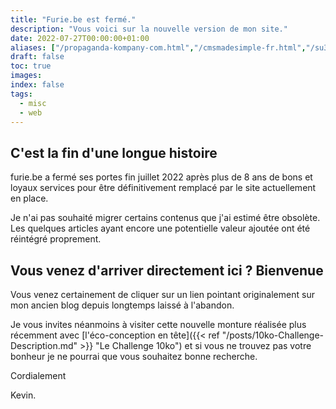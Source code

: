 ```yaml
---
title: "Furie.be est fermé."
description: "Vous voici sur la nouvelle version de mon site."
date: 2022-07-27T00:00:00+01:00
aliases: ["/propaganda-kompany-com.html","/cmsmadesimple-fr.html","/su3-fr.html","/alpha-team-fr.html","/furie-be.html","/concept-informatique-fr.html","/al-bruz-basketball.html","/democms.html","/shoutbox.html","/downcnt.html","/module_toile.html","/jquery-file-upload.html","/wiki.html","/mmmfs.html","/scripts-php.html","/astuces-javascript.html","/cmsmadesimple.html","/optimisation-du-web.html","/les-associations.html","/about.html","/contact.html","/news/60/15/Released-Orm-Framework-0-3-0.html","/news/59/15/Synology-restaurer-IPKG-apres-l-upgrade-de-DSM.html","/news/57/15/Synlocker-l-after-party.html","/news/56/15/Synolocker-que-faire.html","/news/54/15/Comment-reduire-son-Time-To-Market-avec-CmsMadeSimple.html","/news/53/15/Released-Orm-Framework-0-2-2.html","/news/52/15/Industrialiser-la-mise-en-production-de-CmsMadeSimple.html","/news/51/15/Astuces-de-developpeur-sur-CmsMadeSimple.html","/news/50/15/Released-Orm-Framework-0-2-1.html","/news/49/15/Sortie-de-mon-module-TagCloud-1-0-2.html","/news/47/15/Release-of-Orm-Framework-0-2-0.html","/news/29/15/Trucs-et-Astuce-pour-accelerer-CmsMadeSimple.html","/news/46/15/DSM-5-0-a-Paris.html","/news/45/15/Integrer-un-editeur-de-template-dans-son-module-avec-CgExtensions.html","/news/44/15/Sortie-de-mon-module-TagCloud-1-0-0.html","/news/42/15/backup-de-mon-Synology-sur-Amazon-Glacier.html","/news/40/15/Crash-des-sites.html","/news/39/15/Creer-un-Log-d-erreur-PHP-sous-Cherokee-Server.html","/news/34/15/Blinder-la-securite-de-CmsMadeSimple.html","/news/37/15/Shootbox-sort-en-version-1-4-1.html","/news/36/15/Blog-Metal-et-CmsDay.html","/news/35/15/les-Flux-RSS-refonctionnent.html","/news/33/15/Synology-Utiliser-une-connexion-SSL-certifiee.html","/news/28/15/Faire-un-backup-de-ses-serveurs-sur-son-NAS-Synology-Partie-2.html","/news/32/15/Sortie-de-mon-module-Disqus-en-version-2-0.html","/news/31/15/Conditionner-un-traitement-au-mode-Preview-de-CmsMadeSimple.html","/news/30/15/Synology-installer-facilement-ipkg-bootstrap.html","/news/27/15/Recuperer-en-urgence-ses-acces-sur-CmsMadeSimple.html","/news/25/15/Faire-un-backup-de-ses-serveurs-sur-son-NAS-Synology-Partie-1.html","/news/24/15/Eclipse-mon-ami.html","/news/23/15/Soyons-corporate-mais-pas-trop.html","/news/22/15/Encoder-une-chaine-en-Base64-sous-Java.html","/news/21/15/DownCnt-sort-en-version-2-3-0.html","/news/20/15/Preview-de-DownCnt-en-version-2-3-0.html","/news/19/15/Travailler-sur-Eclipse-en-multi-ecrans.html","/news/18/15/Restart-sur-Rennes.html","/news/17/15/DownCnt-sort-en-version-2-2-0.html","/news/16/15/Cherokee-et-CmsMadeSimple.html","/news/15/15/ovh-change-de-path.html","/news/14/15/Contourner-certaines-limites-de-DisplayFusion-free.html","/news/13/15/DownCnt-sort-en-version-2-1-0.html","/news/12/15/Faire-tourner-Minecraft-sur-un-serveur-Debian-6.html","/news/11/15/Ces-petits-rien-qui-ameliore-le-tout.html","/news/10/15/HostPapa-est-il-nefaste-au-referencement.html","/news/9/15/Ca-y-est-enfin.html","/news/8/15/Mettre-a-jour-le-sitemap-xml-automatiquement.html","/news/7/15/Generer-un-bon-nuage-de-tag-dans-cmsmadesimple.html","/batch-java-et-dependances-multiples.html","/news/5/15/Reinitialiser-le-mot-de-passe-de-votre-compte-cmsmadesimple.html","/news/3/15/Round-3-fight.html"]
draft: false
toc: true
images:
index: false
tags:
  - misc
  - web
---
```


## C'est la fin d'une longue histoire

furie.be a fermé ses portes fin juillet 2022 après plus de 8 ans de bons et loyaux services pour être définitivement remplacé par le site actuellement en place.

Je n'ai pas souhaité migrer certains contenus que j'ai estimé être obsolète. Les quelques articles ayant encore une potentielle valeur ajoutée ont été réintégré proprement.

## Vous venez d'arriver directement ici ? Bienvenue

Vous venez certainement de cliquer sur un lien pointant originalement sur mon ancien blog depuis longtemps laissé à l'abandon.

Je vous invites néanmoins à visiter cette nouvelle monture réalisée plus récemment avec [l'éco-conception en tête]({{< ref "/posts/10ko-Challenge-Description.md" >}} "Le Challenge 10ko") et si vous ne trouvez pas votre bonheur je ne pourrai que vous souhaitez bonne recherche.

Cordialement

Kevin.

